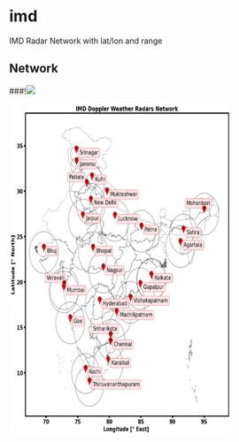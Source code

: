 # imd
IMD Radar Network with lat/lon and range

## Network

###!![](qnetwork_with_range.jpg)

<img src="network_with_range.jpg" width="400" height="600">



